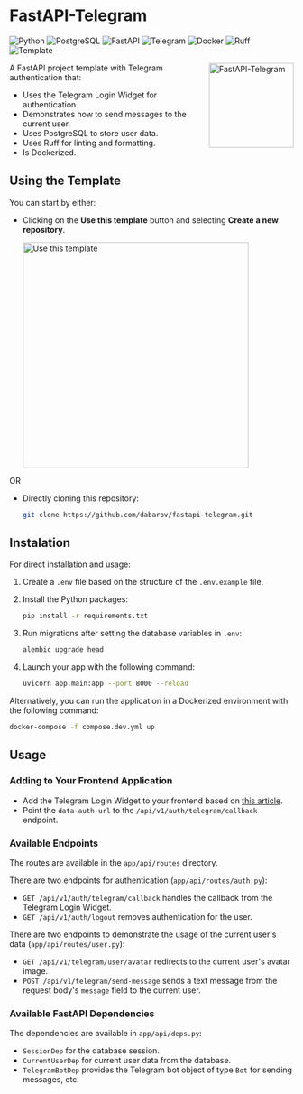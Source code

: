 # FastAPI-Telegram

![Python](https://img.shields.io/badge/python-3.12-blue?logo=python&logoColor=white)
![PostgreSQL](https://img.shields.io/badge/postgresql-blue?logo=postgresql&logoColor=white)
![FastAPI](https://img.shields.io/badge/fastapi-0.111.0-green?logo=fastapi&logoColor=white)
![Telegram](https://img.shields.io/badge/telegram-blue?logo=telegram&logoColor=white)
![Docker](https://img.shields.io/badge/docker-blue?logo=docker&logoColor=white)
![Ruff](https://img.shields.io/badge/ruff-linting-orange?logo=ruff&logoColor=white)
![Template](https://img.shields.io/badge/template-repository-blue)

<img src="https://github.com/dabarov/fastapi-telegram/assets/36531464/5bc2a850-481c-42f1-a99c-6ea13a84fd69" align="right" alt="FastAPI-Telegram" width="150" height="150">

A FastAPI project template with Telegram authentication that:
- Uses the Telegram Login Widget for authentication.
- Demonstrates how to send messages to the current user.
- Uses PostgreSQL to store user data.
- Uses Ruff for linting and formatting.
- Is Dockerized.

## Using the Template

You can start by either:

- Clicking on the **Use this template** button and selecting **Create a new repository**.

    <img src="https://docs.github.com/assets/cb-76823/mw-1440/images/help/repository/use-this-template-button.webp" alt="Use this template" width="400">

OR 

- Directly cloning this repository:

    ```sh
    git clone https://github.com/dabarov/fastapi-telegram.git
    ```

## Instalation

For direct installation and usage:

1. Create a `.env` file based on the structure of the `.env.example` file.
2. Install the Python packages:

    ```sh
    pip install -r requirements.txt
    ```

3. Run migrations after setting the database variables in `.env`:

    ```sh
    alembic upgrade head
    ```

4. Launch your app with the following command:

    ```sh
    uvicorn app.main:app --port 8000 --reload
    ```

Alternatively, you can run the application in a Dockerized environment with the following command:

```sh
docker-compose -f compose.dev.yml up
```    

## Usage

### Adding to Your Frontend Application

- Add the Telegram Login Widget to your frontend based on [this article](https://core.telegram.org/widgets/login).
- Point the `data-auth-url` to the `/api/v1/auth/telegram/callback` endpoint.

### Available Endpoints

The routes are available in the `app/api/routes` directory.

There are two endpoints for authentication (`app/api/routes/auth.py`):  
- `GET /api/v1/auth/telegram/callback` handles the callback from the Telegram Login Widget.
- `GET /api/v1/auth/logout` removes authentication for the user.

There are two endpoints to demonstrate the usage of the current user's data (`app/api/routes/user.py`):
- `GET /api/v1/telegram/user/avatar` redirects to the current user's avatar image.
- `POST /api/v1/telegram/send-message` sends a text message from the request body's `message` field to the current user.

### Available FastAPI Dependencies

The dependencies are available in `app/api/deps.py`:

- `SessionDep` for the database session.
- `CurrentUserDep` for current user data from the database.
- `TelegramBotDep` provides the Telegram bot object of type `Bot` for sending messages, etc.
  